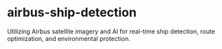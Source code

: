 # airbus-ship-detection
Utilizing Airbus satellite imagery and AI for real-time ship detection, route optimization, and environmental protection.
